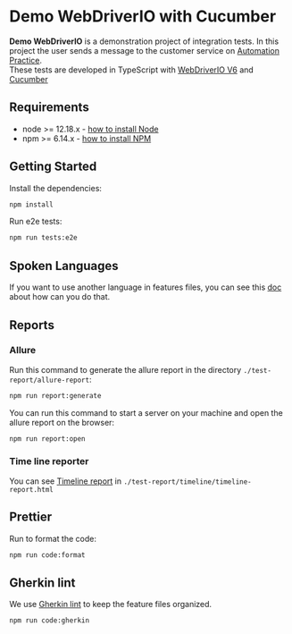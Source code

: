 # Demo WebDriverIO with Cucumber

**Demo WebDriverIO** is a demonstration project of integration tests. In this project the user sends a message to the customer service on [Automation Practice](http://automationpractice.com).  
These tests are developed in TypeScript with [WebDriverIO V6](http://webdriver.io/) and [Cucumber](https://cucumber.io/)

## Requirements

-   node >= 12.18.x - [how to install Node](https://nodejs.org/en/download/)
-   npm >= 6.14.x - [how to install NPM](https://www.npmjs.com/get-npm)

## Getting Started

Install the dependencies:

```bash
npm install
```

Run e2e tests:

```bash
npm run tests:e2e
```

## Spoken Languages

If you want to use another language in features files, you can see this [doc](https://cucumber.io/docs/gherkin/reference/#spoken-languages) about how can you do that.

## Reports

### Allure

Run this command to generate the allure report in the directory `./test-report/allure-report`:

```bash
npm run report:generate
```

You can run this command to start a server on your machine and open the allure report on the browser:

```bash
npm run report:open
```

### Time line reporter

You can see [Timeline report](https://github.com/QualityOps/wdio-timeline-reporter) in `./test-report/timeline/timeline-report.html`

## Prettier

Run to format the code:

```bash
npm run code:format
```

## Gherkin lint

We use [Gherkin lint](https://github.com/vsiakka/gherkin-lint) to keep the feature files organized.

```bash
npm run code:gherkin
```
